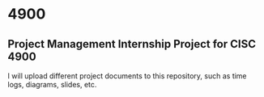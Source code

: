 # 4900
## Project Management Internship Project for CISC 4900 

I will upload different project documents to this repository, such as time logs, diagrams, slides, etc.
